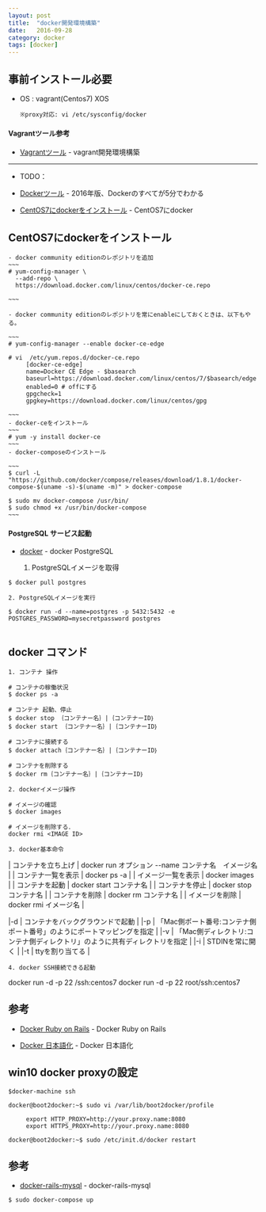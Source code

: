 ```yaml
---
layout: post
title:  "docker開発環境構築"
date:   2016-09-28
category: docker
tags: [docker]
---
```


## 事前インストール必要

- OS : vagrant(Centos7)
       XOS
       
      ※proxy対応: vi /etc/sysconfig/docker


#### Vagrantツール参考

- [Vagrantツール](https://meihaogit.github.io/vagrant/2016/08/31/vagrant-dev.html) - vagrant開発環境構築

---

- TODO：

- [Dockerツール](http://paiza.hatenablog.com/entry/docker_intro) - 2016年版、Dockerのすべてが5分でわかる

- [CentOS7にdockerをインストール](http://qiita.com/maimai-swap/items/00590b96888330aa54f1) - CentOS7にdocker

## CentOS7にdockerをインストール
    
    - docker community editionのレポジトリを追加
    ~~~
    # yum-config-manager \
      --add-repo \
      https://download.docker.com/linux/centos/docker-ce.repo
      
    ~~~
    
    - docker community editionのレポジトリを常にenableにしておくときは、以下もやる。
    
    ~~~
    # yum-config-manager --enable docker-ce-edge

    # vi  /etc/yum.repos.d/docker-ce.repo
         [docker-ce-edge]
         name=Docker CE Edge - $basearch
         baseurl=https://download.docker.com/linux/centos/7/$basearch/edge
         enabled=0 # offにする
         gpgcheck=1
         gpgkey=https://download.docker.com/linux/centos/gpg
         
    ~~~
    - docker-ceをインストール
    ~~~
    # yum -y install docker-ce
    ~~~
    - docker-composeのインストール
    
    ~~~
    $ curl -L "https://github.com/docker/compose/releases/download/1.8.1/docker-compose-$(uname -s)-$(uname -m)" > docker-compose

    $ sudo mv docker-compose /usr/bin/
    $ sudo chmod +x /usr/bin/docker-compose
    ~~~

#### PostgreSQL サービス起動

- [docker](https://hub.docker.com/_/postgres/) - docker PostgreSQL

    1. PostgreSQLイメージを取得
    
~~~    
$ docker pull postgres   

~~~    
    2. PostgreSQLイメージを実行
    
~~~    
$ docker run -d --name=postgres -p 5432:5432 -e POSTGRES_PASSWORD=mysecretpassword postgres 
    
~~~   

## docker コマンド    

    1. コンテナ 操作
  
~~~ 
# コンテナの稼働状況
$ docker ps -a

# コンテナ 起動、停止
$ docker stop ｛コンテナー名｝|｛コンテナーID｝
$ docker start ｛コンテナー名｝|｛コンテナーID｝ 

# コンテナに接続する
$ docker attach｛コンテナー名｝|｛コンテナーID｝ 

# コンテナを削除する 
$ docker rm｛コンテナー名｝|｛コンテナーID｝ 

~~~    
    2. dockerイメージ操作

~~~    
# イメージの確認
$ docker images

# イメージを削除する．
docker rmi <IMAGE ID>

~~~    

    3. docker基本命令
    
    
| コンテナを立ち上げ | docker run オプション --name コンテナ名　イメージ名  | 
| コンテナ一覧を表示 | docker ps -a                                         | 
| イメージ一覧を表示 | docker images                                        | 
| コンテナを起動 | docker start コンテナ名                                  | 
| コンテナを停止 | docker stop コンテナ名                                   | 
| コンテナを削除 | docker rm コンテナ名                                     | 
| イメージを削除 | docker rmi イメージ名                                    | 


|-d | コンテナをバックグラウンドで起動                                            | 
|-p | 「Mac側ポート番号:コンテナ側ポート番号」のようにポートマッピングを指定      | 
|-v | 「Mac側ディレクトリ:コンテナ側ディレクトリ」のように共有ディレクトリを指定  | 
|-i | STDINを常に開く                                                             | 
|-t | ttyを割り当てる                                                             | 

    4. docker SSH接続できる起動   
    
docker run -d -p 22 <username>/ssh:centos7
docker run -d -p 22 root/ssh:centos7

## 参考

- [Docker Ruby on Rails](http://uxmilk.jp/33604) - Docker Ruby on Rails

- [Docker 日本語化](http://docs.docker.jp/) - Docker 日本語化


## win10 docker proxyの設定    

~~~
$docker-machine ssh

docker@boot2docker:~$ sudo vi /var/lib/boot2docker/profile 

     export HTTP_PROXY=http://your.proxy.name:8080
     export HTTPS_PROXY=http://your.proxy.name:8080

docker@boot2docker:~$ sudo /etc/init.d/docker restart    
~~~

## 参考

- [docker-rails-mysql](https://github.com/okisanjp/docker-rails-mysql) - docker-rails-mysql

~~~
$ sudo docker-compose up

~~~

